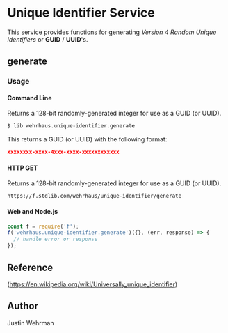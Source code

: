 # Unique Identifier Service

This service provides functions for generating _Version 4 Random Unique Identifiers_ or **GUID** / **UUID**'s.

## generate

### Usage

#### Command Line

Returns a 128-bit randomly-generated integer for use as a GUID (or UUID).

```bash
$ lib wehrhaus.unique-identifier.generate
```

This returns a GUID (or UUID) with the following format:

```json
xxxxxxxx-xxxx-4xxx-xxxx-xxxxxxxxxxxx
```

#### HTTP GET
Returns a 128-bit randomly-generated integer for use as a GUID (or UUID).
```http
https://f.stdlib.com/wehrhaus/unique-identifier/generate
```

####  Web and Node.js
```js
const f = require('f');
f('wehrhaus.unique-identifier.generate')({}, (err, response) => {
  // handle error or response
});
```

## Reference
(https://en.wikipedia.org/wiki/Universally_unique_identifier)

## Author
Justin Wehrman

